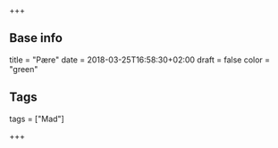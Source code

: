 +++

## Base info
title = "Pære"
date = 2018-03-25T16:58:30+02:00
draft = false
color = "green"

## Tags
tags = ["Mad"]

+++



